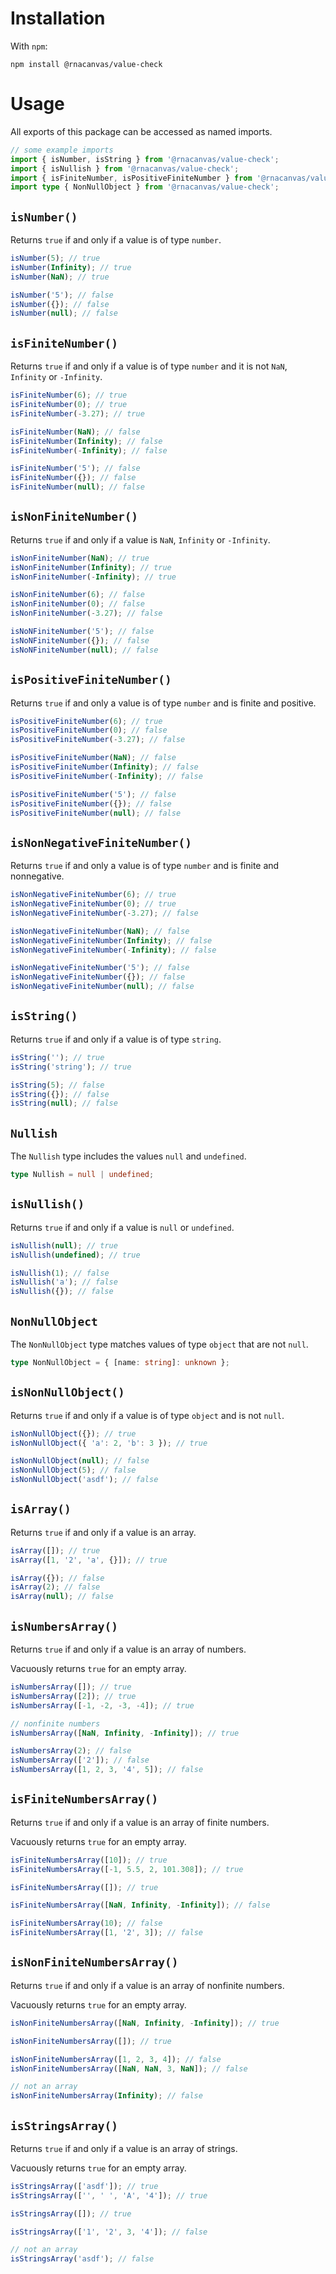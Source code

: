 # Installation

With `npm`:

```
npm install @rnacanvas/value-check
```

# Usage

All exports of this package can be accessed as named imports.

```typescript
// some example imports
import { isNumber, isString } from '@rnacanvas/value-check';
import { isNullish } from '@rnacanvas/value-check';
import { isFiniteNumber, isPositiveFiniteNumber } from '@rnacanvas/value-check';
import type { NonNullObject } from '@rnacanvas/value-check';
```

## `isNumber()`

Returns `true` if and only if a value is of type `number`.

```javascript
isNumber(5); // true
isNumber(Infinity); // true
isNumber(NaN); // true

isNumber('5'); // false
isNumber({}); // false
isNumber(null); // false
```

## `isFiniteNumber()`

Returns `true` if and only if a value is of type `number`
and it is not `NaN`, `Infinity` or `-Infinity`.

```javascript
isFiniteNumber(6); // true
isFiniteNumber(0); // true
isFiniteNumber(-3.27); // true

isFiniteNumber(NaN); // false
isFiniteNumber(Infinity); // false
isFiniteNumber(-Infinity); // false

isFiniteNumber('5'); // false
isFiniteNumber({}); // false
isFiniteNumber(null); // false
```

## `isNonFiniteNumber()`

Returns `true` if and only if a value is `NaN`, `Infinity` or `-Infinity`.

```javascript
isNonFiniteNumber(NaN); // true
isNonFiniteNumber(Infinity); // true
isNonFiniteNumber(-Infinity); // true

isNonFiniteNumber(6); // false
isNonFiniteNumber(0); // false
isNonFiniteNumber(-3.27); // false

isNoNFiniteNumber('5'); // false
isNoNFiniteNumber({}); // false
isNoNFiniteNumber(null); // false
```

## `isPositiveFiniteNumber()`

Returns `true` if and only a value is of type `number`
and is finite and positive.

```javascript
isPositiveFiniteNumber(6); // true
isPositiveFiniteNumber(0); // false
isPositiveFiniteNumber(-3.27); // false

isPositiveFiniteNumber(NaN); // false
isPositiveFiniteNumber(Infinity); // false
isPositiveFiniteNumber(-Infinity); // false

isPositiveFiniteNumber('5'); // false
isPositiveFiniteNumber({}); // false
isPositiveFiniteNumber(null); // false
```

## `isNonNegativeFiniteNumber()`

Returns `true` if and only a value is of type `number`
and is finite and nonnegative.

```javascript
isNonNegativeFiniteNumber(6); // true
isNonNegativeFiniteNumber(0); // true
isNonNegativeFiniteNumber(-3.27); // false

isNonNegativeFiniteNumber(NaN); // false
isNonNegativeFiniteNumber(Infinity); // false
isNonNegativeFiniteNumber(-Infinity); // false

isNonNegativeFiniteNumber('5'); // false
isNonNegativeFiniteNumber({}); // false
isNonNegativeFiniteNumber(null); // false
```

## `isString()`

Returns `true` if and only if a value is of type `string`.

```javascript
isString(''); // true
isString('string'); // true

isString(5); // false
isString({}); // false
isString(null); // false
```

## `Nullish`

The `Nullish` type includes the values `null` and `undefined`.

```typescript
type Nullish = null | undefined;
```

## `isNullish()`

Returns `true` if and only if a value is `null` or `undefined`.

```javascript
isNullish(null); // true
isNullish(undefined); // true

isNullish(1); // false
isNullish('a'); // false
isNullish({}); // false
```

## `NonNullObject`

The `NonNullObject` type matches values of type `object` that are not `null`.

```typescript
type NonNullObject = { [name: string]: unknown };
```

## `isNonNullObject()`

Returns `true` if and only if a value is of type `object` and is not `null`.

```javascript
isNonNullObject({}); // true
isNonNullObject({ 'a': 2, 'b': 3 }); // true

isNonNullObject(null); // false
isNonNullObject(5); // false
isNonNullObject('asdf'); // false
```

## `isArray()`

Returns `true` if and only if a value is an array.

```javascript
isArray([]); // true
isArray([1, '2', 'a', {}]); // true

isArray({}); // false
isArray(2); // false
isArray(null); // false
```

## `isNumbersArray()`

Returns `true` if and only if a value is an array of numbers.

Vacuously returns `true` for an empty array.

```javascript
isNumbersArray([]); // true
isNumbersArray([2]); // true
isNumbersArray([-1, -2, -3, -4]); // true

// nonfinite numbers
isNumbersArray([NaN, Infinity, -Infinity]); // true

isNumbersArray(2); // false
isNumbersArray(['2']); // false
isNumbersArray([1, 2, 3, '4', 5]); // false
```

## `isFiniteNumbersArray()`

Returns `true` if and only if a value is an array of finite numbers.

Vacuously returns `true` for an empty array.

```javascript
isFiniteNumbersArray([10]); // true
isFiniteNumbersArray([-1, 5.5, 2, 101.308]); // true

isFiniteNumbersArray([]); // true

isFiniteNumbersArray([NaN, Infinity, -Infinity]); // false

isFiniteNumbersArray(10); // false
isFiniteNumbersArray([1, '2', 3]); // false
```

## `isNonFiniteNumbersArray()`

Returns `true` if and only if a value is an array of nonfinite numbers.

Vacuously returns `true` for an empty array.

```javascript
isNonFiniteNumbersArray([NaN, Infinity, -Infinity]); // true

isNonFiniteNumbersArray([]); // true

isNonFiniteNumbersArray([1, 2, 3, 4]); // false
isNonFiniteNumbersArray([NaN, NaN, 3, NaN]); // false

// not an array
isNonFiniteNumbersArray(Infinity); // false
```

## `isStringsArray()`

Returns `true` if and only if a value is an array of strings.

Vacuously returns `true` for an empty array.

```javascript
isStringsArray(['asdf']); // true
isStringsArray(['', ' ', 'A', '4']); // true

isStringsArray([]); // true

isStringsArray(['1', '2', 3, '4']); // false

// not an array
isStringsArray('asdf'); // false
```
